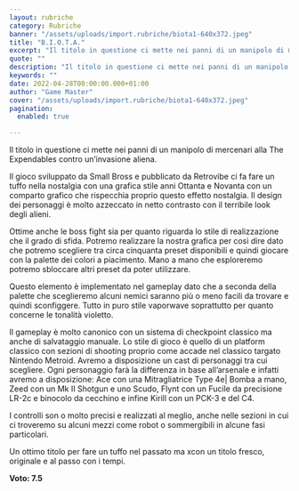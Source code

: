 ```yaml
---
layout: rubriche
category: Rubriche
banner: "/assets/uploads/import.rubriche/biota1-640x372.jpeg"
title: "B.I.O.T.A."
excerpt: "Il titolo in questione ci mette nei panni di un manipolo di mercenari alla The Expendables contro un’invasione aliena. Il gioco sviluppato da Small Bross e pubblicato da Retrovibe ci fa fare un tuffo nella nostalgia con una grafica stile anni Ottanta e Novanta con un comparto grafico che rispecchia proprio questo effetto nostalgia. Il [&hellip"
quote: ""
description: "Il titolo in questione ci mette nei panni di un manipolo di mercenari alla The Expendables contro un’invasione aliena. Il gioco sviluppato da Small Bross e pubblicato da Retrovibe ci fa fare un tuffo nella nostalgia con una grafica stile anni Ottanta e Novanta con un comparto grafico che rispecchia proprio questo effetto nostalgia. Il [&hellip"
keywords: ""
date: 2022-04-28T00:00:00.000+01:00
author: "Game Master"
cover: "/assets/uploads/import.rubriche/biota1-640x372.jpeg"
pagination:
  enabled: true

---
```


Il titolo in questione ci mette nei panni di un manipolo di mercenari alla The Expendables contro un’invasione aliena.

Il gioco sviluppato da Small Bross e pubblicato da Retrovibe ci fa fare un tuffo nella nostalgia con una grafica stile anni Ottanta e Novanta con un comparto grafico che rispecchia proprio questo effetto nostalgia. Il design dei personaggi è molto azzeccato in netto contrasto con il terribile look degli alieni.

Ottime anche le boss fight sia per quanto riguarda lo stile di realizzazione che il grado di sfida. Potremo realizzare la nostra grafica per così dire dato che potremo scegliere tra circa cinquanta preset disponibili e quindi giocare con la palette dei colori a piacimento. Mano a mano che esploreremo potremo sbloccare altri preset da poter utilizzare.

Questo elemento è implementato nel gameplay dato che a seconda della palette che sceglieremo alcuni nemici saranno più o meno facili da trovare e quindi sconfiggere. Tutto in puro stile vaporwave soprattutto per quanto concerne le tonalità violetto.

Il gameplay è molto canonico con un sistema di checkpoint classico ma anche di salvataggio manuale. Lo stile di gioco è quello di un platform classico con sezioni di shooting proprio come accade nel classico targato Nintendo Metroid. Avremo a disposizione un cast di personaggi tra cui scegliere. Ogni personaggio farà la differenza in base all’arsenale e infatti avremo a disposizione: Ace con una Mitragliatrice Type 4e| Bomba a mano, Zeed con un Mk II Shotgun e uno Scudo, Flynt con un Fucile da precisione LR-2c e binocolo da cecchino e infine Kirill con un PCK-3 e del C4.

I controlli son o molto precisi e realizzati al meglio, anche nelle sezioni in cui ci troveremo su alcuni mezzi come robot o sommergibili in alcune fasi particolari.

Un ottimo titolo per fare un tuffo nel passato ma xcon un titolo fresco, originale e al passo con i tempi.

**Voto: 7.5**